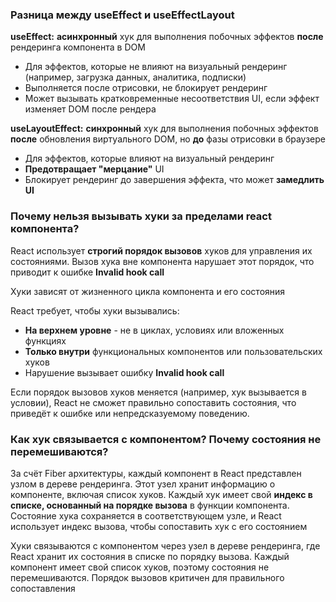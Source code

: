 ### Разница между useEffect и useEffectLayout

**useEffect:** **асинхронный** хук для выполнения побочных эффектов **после** рендеринга компонента в DOM
- Для эффектов, которые не влияют на визуальный рендеринг (например, загрузка данных, аналитика, подписки)
- Выполняется после отрисовки, не блокирует рендеринг
- Может вызывать кратковременные несоответствия UI, если эффект изменяет DOM после рендера

**useLayoutEffect:** **синхронный** хук для выполнения побочных эффектов **после** обновления виртуального DOM, но **до** фазы отрисовки в браузере
- Для эффектов, которые влияют на визуальный рендеринг
- **Предотвращает "мерцание"** UI
- Блокирует рендеринг до завершения эффекта, что может **замедлить UI**

### Почему нельзя вызывать хуки за пределами react компонента?

React использует **строгий порядок вызовов** хуков для управления их состояниями. Вызов хука вне компонента нарушает этот порядок, что приводит к ошибке **Invalid hook call**

Хуки зависят от жизненного цикла компонента и его состояния

React требует, чтобы хуки вызывались:
- **На верхнем уровне** - не в циклах, условиях или вложенных функциях
- **Только внутри** функциональных компонентов или пользовательских хуков
- Нарушение вызывает ошибку **Invalid hook call**

Если порядок вызовов хуков меняется (например, хук вызывается в условии), React не сможет правильно сопоставить состояния, что приведёт к ошибке или непредсказуемому поведению.

### Как хук связывается с компонентом? Почему состояния не перемешиваются?

За счёт Fiber архитектуры, каждый компонент в React представлен узлом в дереве рендеринга. Этот узел хранит информацию о компоненте, включая список хуков. Каждый хук имеет свой **индекс в списке, основанный на порядке вызова** в функции компонента. Состояние хука сохраняется в соответствующем узле, и React использует индекс вызова, чтобы сопоставить хук с его состоянием

Хуки связываются с компонентом через узел в дереве рендеринга, где React хранит их состояния в списке по порядку вызова. Каждый компонент имеет свой список хуков, поэтому состояния не перемешиваются. Порядок вызовов критичен для правильного сопоставления